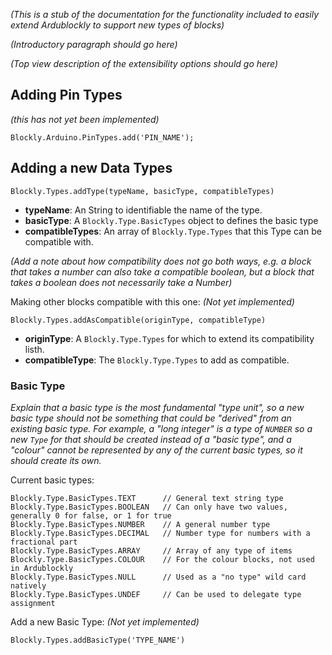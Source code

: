 _(This is a stub of the documentation for the functionality included to easily extend Ardublockly to support new types of blocks)_

_(Introductory paragraph should go here)_

_(Top view description of the extensibility options should go here)_

## Adding Pin Types

_(this has not yet been implemented)_

```
Blockly.Arduino.PinTypes.add('PIN_NAME');
```

## Adding a new Data Types

```
Blockly.Types.addType(typeName, basicType, compatibleTypes)
```
* __typeName__: An String to identifiable the name of the type.
* __basicType__: A `Blockly.Type.BasicTypes` object to defines the basic type
* __compatibleTypes__: An array of `Blockly.Type.Types` that this Type can be compatible with.

_(Add a note about how compatibility does not go both ways, e.g. a block that takes a number can also take a compatible boolean, but a block that takes a boolean does not necessarily take a Number)_

Making other blocks compatible with this one: _(Not yet implemented)_

```
Blockly.Types.addAsCompatible(originType, compatibleType)
```

* __originType__: A `Blockly.Type.Types` for which to extend its compatibility listh.
* __compatibleType__: The `Blockly.Type.Types` to add as compatible.

### Basic Type
_Explain that a basic type is the most fundamental "type unit", so a new basic type should not be something that could be "derived" from an existing basic type. For example, a "long integer" is a type of `NUMBER` so a new `Type` for that should be created instead of a "basic type", and a "colour" cannot be represented by any of the current basic types, so it should create its own._

Current basic types:

```
Blockly.Type.BasicTypes.TEXT      // General text string type
Blockly.Type.BasicTypes.BOOLEAN   // Can only have two values, generally 0 for false, or 1 for true
Blockly.Type.BasicTypes.NUMBER    // A general number type
Blockly.Type.BasicTypes.DECIMAL   // Number type for numbers with a fractional part
Blockly.Type.BasicTypes.ARRAY     // Array of any type of items
Blockly.Type.BasicTypes.COLOUR    // For the colour blocks, not used in Ardublockly
Blockly.Type.BasicTypes.NULL      // Used as a "no type" wild card natively
Blockly.Type.BasicTypes.UNDEF     // Can be used to delegate type assignment
```

Add a new Basic Type: _(Not yet implemented)_

```
Blockly.Types.addBasicType('TYPE_NAME')
```


